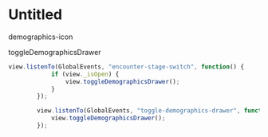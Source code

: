 # Untitled

demographics-icon

toggleDemographicsDrawer

```jsx
view.listenTo(GlobalEvents, "encounter-stage-switch", function() {
			if (view._isOpen) {
				view.toggleDemographicsDrawer();
			}
		});

		view.listenTo(GlobalEvents, "toggle-demographics-drawer", function() {
			view.toggleDemographicsDrawer();
		});
```